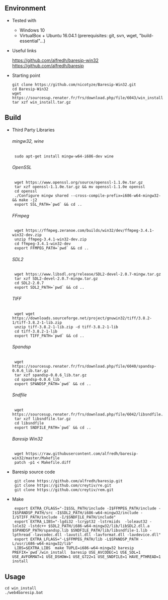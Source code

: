 Environment
-----------
  - Tested with  
    - Windows 10
    - VirtualBox + Ubuntu 16.04.1 (prerequisites: git, svn, wget, "build-essential"...)


   - Useful links  

      https://github.com/alfredh/baresip-win32   
      https://github.com/alfredh/baresip


  - Starting point  

		git clone https://github.com/nicotyze/Baresip-Win32.git
		cd Baresip-Win32
		wget https://sourcesup.renater.fr/frs/download.php/file/6043/win_install.tar.gz
		tar xzf win_install.tar.gz

Build
----- 

 - Third Party Libraries  
  
	###### mingw32, wine ######
		sudo apt-get install mingw-w64-i686-dev wine
	###### OpenSSL ###### 
		wget https://www.openssl.org/source/openssl-1.1.0e.tar.gz
		tar xzf openssl-1.1.0e.tar.gz && mv openssl-1.1.0e openssl
		cd openssl
		./Configure mingw shared --cross-compile-prefix=i686-w64-mingw32- && make -j2
		export SSL_PATH=`pwd` && cd ..
	###### FFmpeg ######
		wget https://ffmpeg.zeranoe.com/builds/win32/dev/ffmpeg-3.4.1-win32-dev.zip
		unzip ffmpeg-3.4.1-win32-dev.zip
		cd ffmpeg-3.4.1-win32-dev
		export FFMPEG_PATH=`pwd` && cd ..
	###### SDL2 ######
		wget https://www.libsdl.org/release/SDL2-devel-2.0.7-mingw.tar.gz
		tar xzf SDL2-devel-2.0.7-mingw.tar.gz
		cd SDL2-2.0.7
		export SDL2_PATH=`pwd` && cd ..
	###### TIFF ######
		wget wget https://downloads.sourceforge.net/project/gnuwin32/tiff/3.8.2-1/tiff-3.8.2-1-lib.zip
		unzip tiff-3.8.2-1-lib.zip -d tiff-3.8.2-1-lib
		cd tiff-3.8.2-1-lib
		export TIFF_PATH=`pwd` && cd ..
	###### Spandsp ######
		wget https://sourcesup.renater.fr/frs/download.php/file/6040/spandsp-0.0.6_lib.tar.gz
		tar xzf spandsp-0.0.6_lib.tar.gz
		cd spandsp-0.0.6_lib
		export SPANDSP_PATH=`pwd` && cd ..
	###### Sndfile ######
		wget https://sourcesup.renater.fr/frs/download.php/file/6042/libsndfile.tar.gz
		tar xzf libsndfile.tar.gz
		cd libsndfile
		export SNDFILE_PATH=`pwd` && cd ..
	###### Baresip Win32 ######
		wget https://raw.githubusercontent.com/alfredh/baresip-win32/master/Makefile
		patch -p1 < Makefile.diff

 - Baresip source code
  
		git clone https://github.com/alfredh/baresip.git
		git clone https://github.com/creytiv/re.git
		git clone https://github.com/creytiv/rem.git
	


 - Make  
  
		export EXTRA_CFLAGS="-I$SSL_PATH/include -I$FFMPEG_PATH/include -I$SPANDSP_PATH/src -I$SDL2_PATH/i686-w64-mingw32/include -I/$TIFF_PATH/include -I/$SNDFILE_PATH/include"
		export EXTRA_LIBS="-lgdi32 -lcrypt32 -lstrmiids  -loleaut32 -lole32 -lstdc++ $SDL2_PATH/i686-w64-mingw32/lib/libSDL2.dll.a $SPANDSP_PATH/spandsp.lib $SNDFILE_PATH/lib/libsndfile-1.lib -lpthread -lavcodec.dll -lavutil.dll -lavformat.dll -lavdevice.dll"
		export EXTRA_LFLAGS="-L$FFMPEG_PATH/lib -L$SPANDSP_PATH -L/usr/i686-w64-mingw32/lib"
		LIBS=$EXTRA_LIBS  make TUPLE=i686-w64-mingw32 baresip PREFIX=`pwd`/win_install  baresip USE_AVCODEC=1 USE_SDL=1 USE_AVFORMAT=1 USE_DSHOW=1 USE_G722=1 USE_SNDFILE=1 HAVE_PTHREAD=1 install


Usage
----- 

    cd win_install
    ./web4baresip.bat




